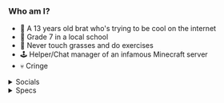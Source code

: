 ### Who am I?
- 🧒 A 13 years old brat who's trying to be cool on the internet
- 📖 Grade 7 in a local school
- 🦗 Never touch grasses and do exercises
- 🕹 Helper/Chat manager of an infamous Minecraft server
- 💀 Cringe

<details><summary>Socials</summary>
<p>
 
- [Facebook](https://fb.com/phuclinhsama)
- [Twitter](https://twitter.com/l1nhchan)
- [Reddit](https://reddit.com/u/phuclinhsama)

</p></details>
  
<details><summary>Specs</summary>
<p>

- Model: [HP Pavilion 15-cs1045tx](https://support.hp.com/us-en/document/c06180145)
- CPU: [Intel® Core™ i5-8265U](https://ark.intel.com/content/www/us/en/ark/products/149088/intel-core-i58265u-processor-6m-cache-up-to-3-90-ghz.html)
- GPU: [Intel® UHD Graphics 620](https://ark.intel.com/content/www/us/en/ark/products/graphics/126789/intel-uhd-graphics-620.html)
- RAM: 4GB (16GB soon if my dad finally let me buy RAMs online™)
- Discrete GPU: [NVIDIA GeForce MX130](https://nvidia.com/en-us/geforce/gaming-laptops/mx130/specifications/)
- OS: Pirated [Windows 11 Enterprise Insider Preview](https://microsoft.com/en-us/windows)
  
</p></details>

